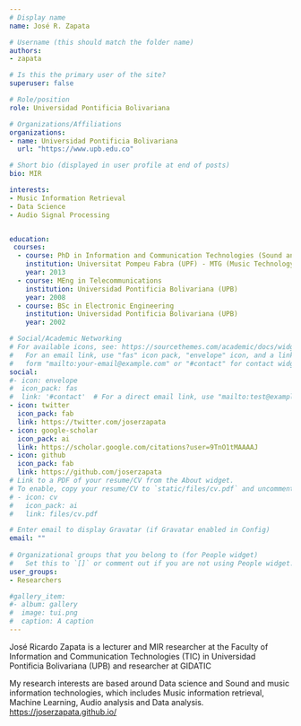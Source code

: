 ```yaml
---
# Display name
name: José R. Zapata

# Username (this should match the folder name)
authors:
- zapata

# Is this the primary user of the site?
superuser: false

# Role/position
role: Universidad Pontificia Bolivariana

# Organizations/Affiliations
organizations:
- name: Universidad Pontificia Bolivariana
  url: "https://www.upb.edu.co"

# Short bio (displayed in user profile at end of posts)
bio: MIR

interests:
- Music Information Retrieval
- Data Science
- Audio Signal Processing


education:
 courses:
  - course: PhD in Information and Communication Technologies (Sound and Music Computing)
    institution: Universitat Pompeu Fabra (UPF) - MTG (Music Technology Group)
    year: 2013
  - course: MEng in Telecommunications
    institution: Universidad Pontificia Bolivariana (UPB)
    year: 2008
  - course: BSc in Electronic Engineering
    institution: Universidad Pontificia Bolivariana (UPB)
    year: 2002

# Social/Academic Networking
# For available icons, see: https://sourcethemes.com/academic/docs/widgets/#icons
#   For an email link, use "fas" icon pack, "envelope" icon, and a link in the
#   form "mailto:your-email@example.com" or "#contact" for contact widget.
social:
#- icon: envelope
#  icon_pack: fas
#  link: '#contact'  # For a direct email link, use "mailto:test@example.org".
- icon: twitter
  icon_pack: fab
  link: https://twitter.com/joserzapata
- icon: google-scholar
  icon_pack: ai
  link: https://scholar.google.com/citations?user=9TnO1tMAAAAJ
- icon: github
  icon_pack: fab
  link: https://github.com/joserzapata
# Link to a PDF of your resume/CV from the About widget.
# To enable, copy your resume/CV to `static/files/cv.pdf` and uncomment the lines below.  
# - icon: cv
#   icon_pack: ai
#   link: files/cv.pdf

# Enter email to display Gravatar (if Gravatar enabled in Config)
email: ""
  
# Organizational groups that you belong to (for People widget)
#   Set this to `[]` or comment out if you are not using People widget.  
user_groups:
- Researchers

#gallery_item:
#- album: gallery
#  image: tui.png
#  caption: A caption
---
```


José Ricardo Zapata is a lecturer and MIR researcher at the Faculty of Information and Communication Technologies (TIC) in Universidad Pontificia Bolivariana (UPB) and researcher at GIDATIC

My research interests are based around Data science and Sound and music information technologies, which includes Music information retrieval, Machine Learning, Audio analysis and Data analysis.
https://joserzapata.github.io/



 
 
